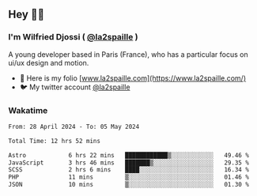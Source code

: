 ## Hey 👋🏾
### I'm Wilfried Djossi ( <a href="https://twitter.com/la2spaille/" target="_blank">@la2spaille</a> )
A young developer based in Paris (France), who has a particular focus on ui/ux design and motion.

- 🎨 Here is my folio [www.la2spaille.com](https://www.la2spaille.com/)
- 🐦 My twitter account [@la2spaille](https://twitter.com/la2spaille/)

### Wakatime
<!--START_SECTION:waka-->

```txt
From: 28 April 2024 - To: 05 May 2024

Total Time: 12 hrs 52 mins

Astro            6 hrs 22 mins   ████████████▒░░░░░░░░░░░░   49.46 %
JavaScript       3 hrs 46 mins   ███████▒░░░░░░░░░░░░░░░░░   29.35 %
SCSS             2 hrs 6 mins    ████░░░░░░░░░░░░░░░░░░░░░   16.34 %
PHP              11 mins         ▒░░░░░░░░░░░░░░░░░░░░░░░░   01.46 %
JSON             10 mins         ▒░░░░░░░░░░░░░░░░░░░░░░░░   01.30 %
```

<!--END_SECTION:waka-->
<!--
**la2spaille/la2spaille** is a ✨ _special_ ✨ repository because its `README.md` (this file) appears on your GitHub profile.

Here are some ideas to get you started:

- 🔭 I’m currently working on ...
- 🌱 I’m currently learning ...
- 👯 I’m looking to collaborate on ...
- 🤔 I’m looking for help with ...
- 💬 Ask me about ...
- 📫 How to reach me: ...
- 😄 Pronouns: ...
- ⚡ Fun fact: ...
-->
